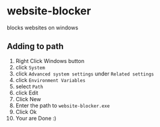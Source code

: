 # website-blocker
blocks websites on windows

## Adding to path

1. Right Click Windows button 
2. click `System`
3. click `Advanced system settings` under `Related settings`
4. click `Environment Variables`
5. select `Path`
6. click Edit
7. Click New
8. Enter the path to `website-blocker.exe`
9. Click Ok
10. Your are Done :)